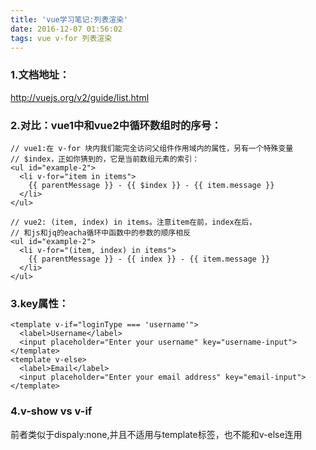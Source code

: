 ```yaml
---
title: 'vue学习笔记:列表渲染'
date: 2016-12-07 01:56:02
tags: vue v-for 列表渲染
---
```


### 1.文档地址：
http://vuejs.org/v2/guide/list.html

### 2.对比：vue1中和vue2中循环数组时的序号：

```
// vue1:在 v-for 块内我们能完全访问父组件作用域内的属性，另有一个特殊变量 
// $index，正如你猜到的，它是当前数组元素的索引：
<ul id="example-2">
  <li v-for="item in items">
    {{ parentMessage }} - {{ $index }} - {{ item.message }}
  </li>
</ul>
```

```
// vue2: (item, index) in items。注意item在前，index在后，
// 和js和jq的eacha循环中函数中的参数的顺序相反
<ul id="example-2">
  <li v-for="(item, index) in items">
    {{ parentMessage }} - {{ index }} - {{ item.message }}
  </li>
</ul>
```

### 3.key属性：

```
<template v-if="loginType === 'username'">
  <label>Username</label>
  <input placeholder="Enter your username" key="username-input">
</template>
<template v-else>
  <label>Email</label>
  <input placeholder="Enter your email address" key="email-input">
</template>
```

### 4.v-show vs v-if
前者类似于dispaly:none,并且不适用与template标签，也不能和v-else连用



